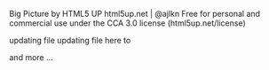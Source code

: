 Big Picture by HTML5 UP
html5up.net | @ajlkn
Free for personal and commercial use under the CCA 3.0 license (html5up.net/license)

updating file
updating file here to

and more ...
